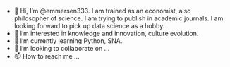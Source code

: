 - 👋 Hi, I’m @emmersen333. I am trained as an economist, also philosopher of science. I am trying to publish in academic journals. I am looking forward to pick up data science as a hobby.
- 👀 I’m interested in knowledge and innovation, culture evolution. 
- 🌱 I’m currently learning Python, SNA.
- 💞️ I’m looking to collaborate on ...
- 📫 How to reach me ...

<!---
emmersen333/emmersen333 is a ✨ special ✨ repository because its `README.md` (this file) appears on your GitHub profile.
You can click the Preview link to take a look at your changes.
--->
